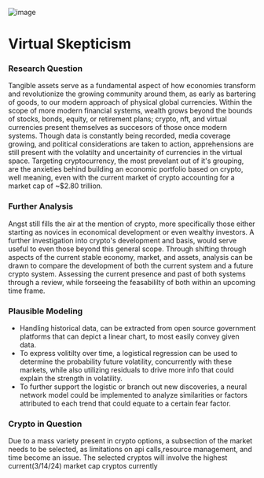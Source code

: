 ![image](/assets/)
# Virtual Skepticism


###  Research Question
Tangible assets serve as a fundamental aspect of how economies transform and revolutionize the growing community around them, as early as bartering of goods, to our modern approach of physical global currencies. Within the scope of more modern financial systems, wealth grows beyond the bounds of stocks, bonds, equity, or retirement plans; crypto, nft, and virtual currencies present themselves as succesors of those once modern systems. Though data is constantly being recorded, media coverage growing, and political considerations are taken to action, apprehensions are still present with the volatilty and uncertainity of currencies in the virtual space. Targeting cryptocurrency, the most prevelant out of it's grouping, are the anxieties behind building an economic portfolio based on crypto, well meaning, even with the current market of crypto accounting for a market cap of ~$2.80 trillion.

### Further Analysis
Angst still fills the air at the mention of crypto, more specifically those either starting as novices in economical development or even wealthy investors. A further investigation into crypto's development and basis, would serve useful to even those beyond this general scope. Through shifting through aspects of the current stable economy, market, and assets, analysis can be drawn to compare the development of both the current system and a future crypto system. Assessing the current presence and past of both systems through a review, while forseeing the feasabililty of both within an upcoming time frame.

### Plausible Modeling
- Handling historical data, can be extracted from open source government platforms that can depict a linear chart, to most easily convey given data.
- To express volitilty over time, a logistical regression can be used to determine the probability future volatility, concurrently with these markets, while also utilizing residuals to drive more info that could explain the strength in volatility.
- To further support the logistic or branch out new discoveries, a neural network model could be implemented to analyze similarities or factors attributed to each trend that could equate to a certain fear factor.

### Crypto in Question
Due to a mass variety present in crypto options, a subsection of the market needs to be selected, as limitations on api calls,resource management, and time become an issue.
The selected cryptos will involve the highest current(3/14/24) market cap cryptos currently
